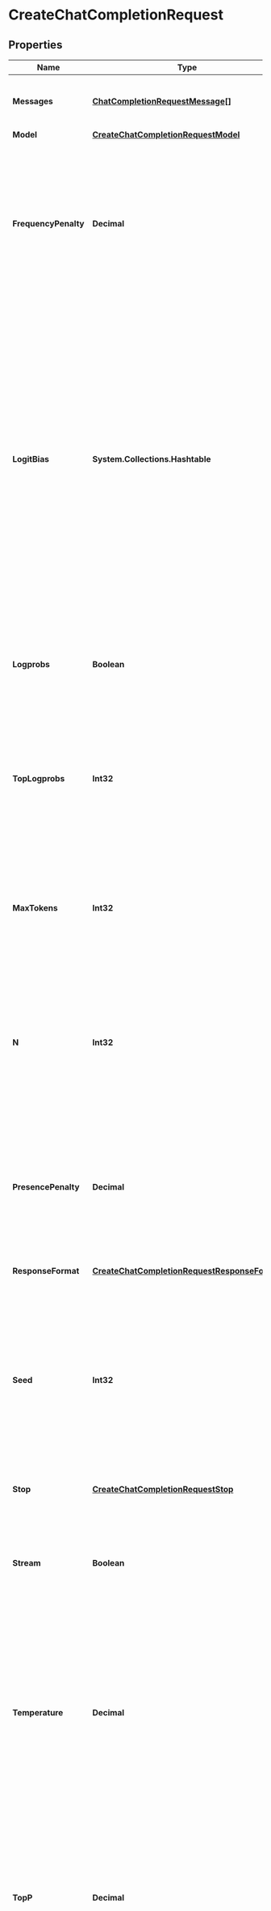 # CreateChatCompletionRequest
## Properties

Name | Type | Description | Notes
------------ | ------------- | ------------- | -------------
**Messages** | [**ChatCompletionRequestMessage[]**](ChatCompletionRequestMessage.md) | A list of messages comprising the conversation so far. [Example Python code](https://cookbook.openai.com/examples/how_to_format_inputs_to_chatgpt_models). | 
**Model** | [**CreateChatCompletionRequestModel**](CreateChatCompletionRequestModel.md) |  | 
**FrequencyPenalty** | **Decimal** | Number between -2.0 and 2.0. Positive values penalize new tokens based on their existing frequency in the text so far, decreasing the model&#39;s likelihood to repeat the same line verbatim.  [See more information about frequency and presence penalties.](/docs/guides/text-generation/parameter-details)  | [optional] [default to 0]
**LogitBias** | **System.Collections.Hashtable** | Modify the likelihood of specified tokens appearing in the completion.  Accepts a JSON object that maps tokens (specified by their token ID in the tokenizer) to an associated bias value from -100 to 100. Mathematically, the bias is added to the logits generated by the model prior to sampling. The exact effect will vary per model, but values between -1 and 1 should decrease or increase likelihood of selection; values like -100 or 100 should result in a ban or exclusive selection of the relevant token.  | [optional] 
**Logprobs** | **Boolean** | Whether to return log probabilities of the output tokens or not. If true, returns the log probabilities of each output token returned in the &#x60;content&#x60; of &#x60;message&#x60;. | [optional] [default to $false]
**TopLogprobs** | **Int32** | An integer between 0 and 20 specifying the number of most likely tokens to return at each token position, each with an associated log probability. &#x60;logprobs&#x60; must be set to &#x60;true&#x60; if this parameter is used. | [optional] 
**MaxTokens** | **Int32** | The maximum number of [tokens](/tokenizer) that can be generated in the chat completion.  The total length of input tokens and generated tokens is limited by the model&#39;s context length. [Example Python code](https://cookbook.openai.com/examples/how_to_count_tokens_with_tiktoken) for counting tokens.  | [optional] 
**N** | **Int32** | How many chat completion choices to generate for each input message. Note that you will be charged based on the number of generated tokens across all of the choices. Keep &#x60;n&#x60; as &#x60;1&#x60; to minimize costs. | [optional] [default to 1]
**PresencePenalty** | **Decimal** | Number between -2.0 and 2.0. Positive values penalize new tokens based on whether they appear in the text so far, increasing the model&#39;s likelihood to talk about new topics.  [See more information about frequency and presence penalties.](/docs/guides/text-generation/parameter-details)  | [optional] [default to 0]
**ResponseFormat** | [**CreateChatCompletionRequestResponseFormat**](CreateChatCompletionRequestResponseFormat.md) |  | [optional] 
**Seed** | **Int32** | This feature is in Beta. If specified, our system will make a best effort to sample deterministically, such that repeated requests with the same &#x60;seed&#x60; and parameters should return the same result. Determinism is not guaranteed, and you should refer to the &#x60;system_fingerprint&#x60; response parameter to monitor changes in the backend.  | [optional] 
**Stop** | [**CreateChatCompletionRequestStop**](CreateChatCompletionRequestStop.md) |  | [optional] 
**Stream** | **Boolean** | If set, partial message deltas will be sent, like in ChatGPT. Tokens will be sent as data-only [server-sent events](https://developer.mozilla.org/en-US/docs/Web/API/Server-sent_events/Using_server-sent_events#Event_stream_format) as they become available, with the stream terminated by a &#x60;data: [DONE]&#x60; message. [Example Python code](https://cookbook.openai.com/examples/how_to_stream_completions).  | [optional] [default to $false]
**Temperature** | **Decimal** | What sampling temperature to use, between 0 and 2. Higher values like 0.8 will make the output more random, while lower values like 0.2 will make it more focused and deterministic.  We generally recommend altering this or &#x60;top_p&#x60; but not both.  | [optional] [default to 1]
**TopP** | **Decimal** | An alternative to sampling with temperature, called nucleus sampling, where the model considers the results of the tokens with top_p probability mass. So 0.1 means only the tokens comprising the top 10% probability mass are considered.  We generally recommend altering this or &#x60;temperature&#x60; but not both.  | [optional] [default to 1]
**Tools** | [**ChatCompletionTool[]**](ChatCompletionTool.md) | A list of tools the model may call. Currently, only functions are supported as a tool. Use this to provide a list of functions the model may generate JSON inputs for. A max of 128 functions are supported.  | [optional] 
**ToolChoice** | [**ChatCompletionToolChoiceOption**](ChatCompletionToolChoiceOption.md) |  | [optional] 
**User** | **String** | A unique identifier representing your end-user, which can help OpenAI to monitor and detect abuse. [Learn more](/docs/guides/safety-best-practices/end-user-ids).  | [optional] 
**FunctionCall** | [**CreateChatCompletionRequestFunctionCall**](CreateChatCompletionRequestFunctionCall.md) |  | [optional] 
**Functions** | [**ChatCompletionFunctions[]**](ChatCompletionFunctions.md) | Deprecated in favor of &#x60;tools&#x60;.  A list of functions the model may generate JSON inputs for.  | [optional] 

## Examples

- Prepare the resource
```powershell
$CreateChatCompletionRequest = Initialize-PSOpenAPIToolsCreateChatCompletionRequest  -Messages null `
 -Model null `
 -FrequencyPenalty null `
 -LogitBias null `
 -Logprobs null `
 -TopLogprobs null `
 -MaxTokens null `
 -N 1 `
 -PresencePenalty null `
 -ResponseFormat null `
 -Seed null `
 -Stop null `
 -Stream null `
 -Temperature 1 `
 -TopP 1 `
 -Tools null `
 -ToolChoice null `
 -User user-1234 `
 -FunctionCall null `
 -Functions null
```

- Convert the resource to JSON
```powershell
$CreateChatCompletionRequest | ConvertTo-JSON
```

[[Back to Model list]](../README.md#documentation-for-models) [[Back to API list]](../README.md#documentation-for-api-endpoints) [[Back to README]](../README.md)

